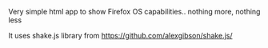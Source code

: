 Very simple html app to show Firefox OS capabilities.. nothing more, nothing less

It uses shake.js library from https://github.com/alexgibson/shake.js/
